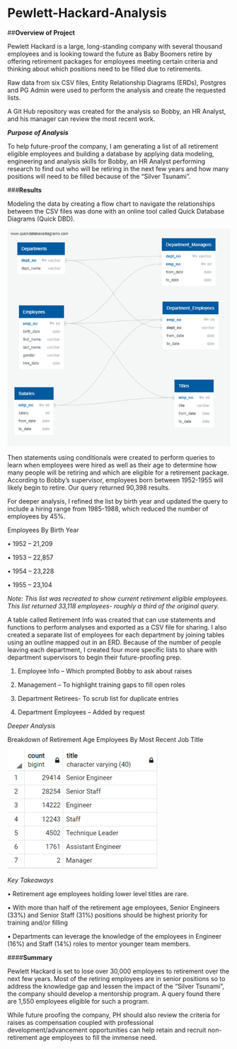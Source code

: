 # Pewlett-Hackard-Analysis

##**Overview of Project**

Pewlett Hackard is a large, long-standing company with several thousand employees and is looking toward the future as Baby Boomers retire by offering retirement packages for employees meeting certain criteria and thinking about which positions need to be filled due to retirements.

Raw data from six CSV files, Entity Relationship Diagrams (ERDs), Postgres and PG Admin were used to perform the analysis and create the requested lists. 

A Git Hub repository was created for the analysis so Bobby, an HR Analyst, and his manager can review the most recent work.

***Purpose of Analysis***

To help future-proof the company, I am generating a list of all retirement eligible employees and building a database by applying data modeling, engineering and analysis skills for Bobby, an HR Analyst performing research to find out who will be retiring in the next few years and how many positions will need to be filled because of the “Silver Tsunami”. 

###**Results**

Modeling the data by creating a flow chart to navigate the relationships between the CSV files was done with an online tool called Quick Database Diagrams (Quick DBD).

![Employee DB Pic](https://github.com/FeliciaGanthier/Pewlett-Hackard-Analysis/blob/master/EmployeeDB.png)

Then statements using conditionals were created to perform queries to learn when employees were hired as well as their age to determine how many people will be retiring and which are eligible for a retirement package. According to Bobby’s supervisor, employees born between 1952-1955 will likely begin to retire. Our query returned 90,398 results. 

For deeper analysis, I refined the list by birth year and updated the query to include a hiring range from 1985-1988, which reduced the number of employees by 45%. 

Employees By Birth Year

•	1952 – 21,209

•	1953 – 22,857

•	1954 – 23,228

•	1955 – 23,104

*Note: This list was recreated to show current retirement eligible employees. This list returned 33,118 employees- roughly a third of the original query.*

A table called Retirement Info was created that can use statements and functions to perform analyses and exported as a CSV file for sharing.  I also created a separate list of employees for each department by joining tables using an outline mapped out in an ERD. 
Because of the number of people leaving each department, I created four more specific lists to share with department supervisors to begin their future-proofing prep. 

1.	Employee Info – Which prompted Bobby to ask about raises

2.	Management – To highlight training gaps to fill open roles

3.	Department Retirees- To scrub list for duplicate entries 

4.	Department Employees – Added by request

*Deeper Analysis*

Breakdown of Retirement Age Employees By Most Recent Job Title

![D1C](https://github.com/FeliciaGanthier/Pewlett-Hackard-Analysis/blob/master/D1%20C.png)

*Key Takeaways*

•	Retirement age employees holding lower level titles are rare. 

•	With more than half of the retirement age employees, Senior Engineers (33%) and Senior Staff (31%) positions should be highest priority for training and/or filling 

•	Departments can leverage the knowledge of the employees in Engineer (16%) and Staff (14%) roles to mentor younger team members. 

####**Summary**

Pewlett Hackard is set to lose over 30,000 employees to retirement over the next few years.  Most of the retiring employees are in senior positions so to address the knowledge gap and lessen the impact of the “Silver Tsunami”, the company should develop a mentorship program. A query found there are 1,550 employees eligible for such a program. 

While future proofing the company, PH should also review the criteria for raises as compensation coupled with professional development/advancement opportunities can help retain and recruit non-retirement age employees to fill the immense need. 
